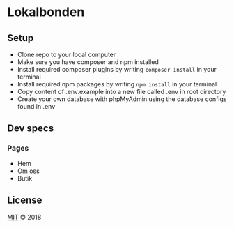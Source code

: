 # Lokalbonden

## Setup
- Clone repo to your local computer
- Make sure you have composer and npm installed
- Install required composer plugins by writing `composer install` in your terminal
- Install required npm packages by writing `npm install` in your terminal
- Copy content of .env.example into a new file called .env in root directory
- Create your own database with phpMyAdmin using the database configs found in .env


## Dev specs
### Pages
- Hem
- Om oss
- Butik

## License

[MIT](LICENSE) © 2018
